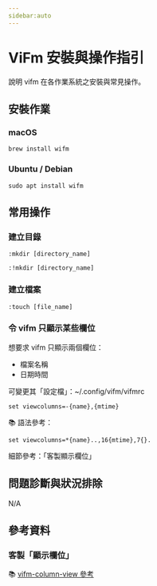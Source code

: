 ```yaml
---
sidebar:auto
---
```


# ViFm 安裝與操作指引

說明 vifm 在各作業系統之安裝與常見操作。

## 安裝作業

### macOS

```
brew install wifm
```

### Ubuntu / Debian

```
sudo apt install wifm
```

## 常用操作

### 建立目錄

```
:mkdir [directory_name]
```

```
:!mkdir [directory_name]
```

### 建立檔案

```
:touch [file_name]
```

### 令 vifm 只顯示某些欄位

想要求 vifm 只顯示兩個欄位：

- 檔案名稱
- 日期時間

可變更其「設定檔」：~/.config/vifm/vifmrc

```
set viewcolumns=-{name},{mtime}
```

📚 語法參考：

```
set viewcolumns=*{name}..,16{mtime},7{}.
```

細節參考：「客製顯示欄位」

## 問題診斷與狀況排除

N/A

## 參考資料

### 客製「顯示欄位」

📚 [vifm-column-view 參考](https://vifm.info/vimdoc.shtml#vifm-column-view)
